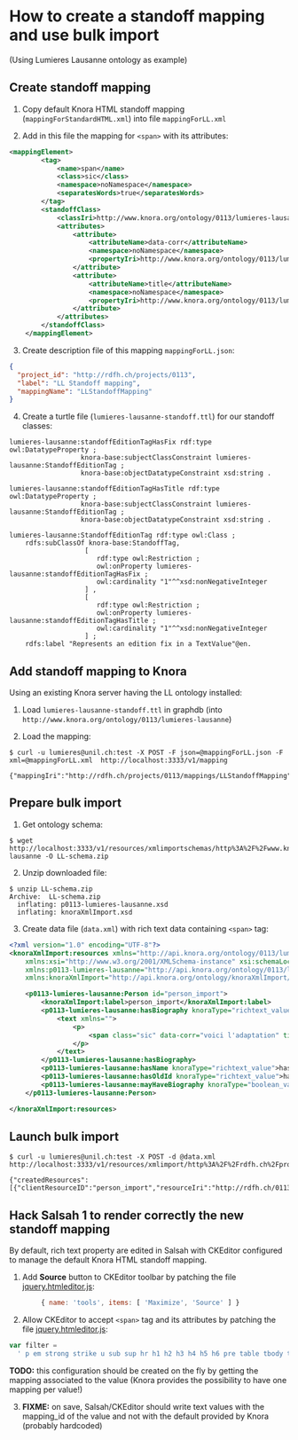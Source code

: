# How to create a standoff mapping and use bulk import

(Using Lumieres Lausanne ontology as example)

## Create standoff mapping

1.  Copy default Knora HTML standoff mapping (`mappingForStandardHTML.xml`) into file `mappingForLL.xml`

2.  Add in this file the mapping for `<span>` with its attributes:

```xml
<mappingElement>
        <tag>
            <name>span</name>
            <class>sic</class>
            <namespace>noNamespace</namespace>
            <separatesWords>true</separatesWords>
        </tag>
        <standoffClass>
            <classIri>http://www.knora.org/ontology/0113/lumieres-lausanne#StandoffEditionTag</classIri>
            <attributes>
                <attribute>
                    <attributeName>data-corr</attributeName>
                    <namespace>noNamespace</namespace>
                    <propertyIri>http://www.knora.org/ontology/0113/lumieres-lausanne#standoffEditionTagHasFix</propertyIri>
                </attribute>
                <attribute>
                    <attributeName>title</attributeName>
                    <namespace>noNamespace</namespace>
                    <propertyIri>http://www.knora.org/ontology/0113/lumieres-lausanne#standoffEditionTagHasTitle</propertyIri>
                </attribute>
            </attributes>
        </standoffClass>
    </mappingElement>
```

3.  Create description file of this mapping `mappingForLL.json`:

```json
{
  "project_id": "http://rdfh.ch/projects/0113",
  "label": "LL Standoff mapping",
  "mappingName": "LLStandoffMapping"
}
```

4.  Create a turtle file (`lumieres-lausanne-standoff.ttl`) for our standoff classes:

```
lumieres-lausanne:standoffEditionTagHasFix rdf:type owl:DatatypeProperty ;
                  knora-base:subjectClassConstraint lumieres-lausanne:StandoffEditionTag ;
                  knora-base:objectDatatypeConstraint xsd:string .

lumieres-lausanne:standoffEditionTagHasTitle rdf:type owl:DatatypeProperty ;
                  knora-base:subjectClassConstraint lumieres-lausanne:StandoffEditionTag ;
                  knora-base:objectDatatypeConstraint xsd:string .

lumieres-lausanne:StandoffEditionTag rdf:type owl:Class ;
    rdfs:subClassOf knora-base:StandoffTag,
                   [
                      rdf:type owl:Restriction ;
                      owl:onProperty lumieres-lausanne:standoffEditionTagHasFix ;
                      owl:cardinality "1"^^xsd:nonNegativeInteger
                   ] ,
                   [
                      rdf:type owl:Restriction ;
                      owl:onProperty lumieres-lausanne:standoffEditionTagHasTitle ;
                      owl:cardinality "1"^^xsd:nonNegativeInteger
                   ] ;
    rdfs:label "Represents an edition fix in a TextValue"@en.
```

## Add standoff mapping to Knora

Using an existing Knora server having the LL ontology installed:

1.  Load `lumieres-lausanne-standoff.ttl` in graphdb (into `http://www.knora.org/ontology/0113/lumieres-lausanne`)

2.  Load the mapping:

```shell
$ curl -u lumieres@unil.ch:test -X POST -F json=@mappingForLL.json -F xml=@mappingForLL.xml  http://localhost:3333/v1/mapping

{"mappingIri":"http://rdfh.ch/projects/0113/mappings/LLStandoffMapping","status":0}
```

## Prepare bulk import

1.  Get ontology schema:

```shell
$ wget http://localhost:3333/v1/resources/xmlimportschemas/http%3A%2F%2Fwww.knora.org%2Fontology%2F0113%2Flumieres-lausanne -O LL-schema.zip
```

2.  Unzip downloaded file:

```shell
$ unzip LL-schema.zip
Archive:  LL-schema.zip
  inflating: p0113-lumieres-lausanne.xsd
  inflating: knoraXmlImport.xsd
```

3.  Create data file (`data.xml`) with rich text data containing `<span>` tag:

```xml
<?xml version="1.0" encoding="UTF-8"?>
<knoraXmlImport:resources xmlns="http://api.knora.org/ontology/0113/lumieres-lausanne/xml-import/v1#"
    xmlns:xsi="http://www.w3.org/2001/XMLSchema-instance" xsi:schemaLocation="http://api.knora.org/ontology/0113/lumieres-lausanne/xml-import/v1# p0113-lumieres-lausanne.xsd"
    xmlns:p0113-lumieres-lausanne="http://api.knora.org/ontology/0113/lumieres-lausanne/xml-import/v1#"
    xmlns:knoraXmlImport="http://api.knora.org/ontology/knoraXmlImport/v1#">

    <p0113-lumieres-lausanne:Person id="person_import">
        <knoraXmlImport:label>person_import</knoraXmlImport:label>
        <p0113-lumieres-lausanne:hasBiography knoraType="richtext_value" mapping_id="http://rdfh.ch/projects/0113/mappings/LLStandoffMapping">
            <text xmlns="">
                <p>
                    <span class="sic" data-corr="voici l'adaptation" title="voici l'adaptation">Adaptation éditoriale</span>
                </p>
            </text>
        </p0113-lumieres-lausanne:hasBiography>
        <p0113-lumieres-lausanne:hasName knoraType="richtext_value">hasName</p0113-lumieres-lausanne:hasName>
        <p0113-lumieres-lausanne:hasOldId knoraType="richtext_value">hasOldId</p0113-lumieres-lausanne:hasOldId>
        <p0113-lumieres-lausanne:mayHaveBiography knoraType="boolean_value">true</p0113-lumieres-lausanne:mayHaveBiography>
    </p0113-lumieres-lausanne:Person>

</knoraXmlImport:resources>
```

## Launch bulk import

```shell
$ curl -u lumieres@unil.ch:test -X POST -d @data.xml http://localhost:3333/v1/resources/xmlimport/http%3A%2F%2Frdfh.ch%2Fprojects%2F0113

{"createdResources":[{"clientResourceID":"person_import","resourceIri":"http://rdfh.ch/0113/oLtoCaxDTNOCdNUEeM_qNA","label":"person_import"}],"status":0}
```

## Hack Salsah 1 to render correctly the new standoff mapping

By default, rich text property are edited in Salsah with CKEditor configured to manage the default Knora HTML standoff mapping.

1.  Add **Source** button to CKEditor toolbar by patching the file [jquery.htmleditor.js](https://github.com/dhlab-basel/Knora/blob/51b19ac26f7e30f7e47b6e66ed00206bd2932df0/salsah1/src/public/js/jquery.htmleditor.js#L194):

```javascript
        { name: 'tools', items: [ 'Maximize', 'Source' ] }
```

2.  Allow CKEditor to accept `<span>` tag and its attributes by patching the file [jquery.htmleditor.js](https://github.com/dhlab-basel/Knora/blob/51b19ac26f7e30f7e47b6e66ed00206bd2932df0/salsah1/src/public/js/jquery.htmleditor.js#L145):

```javascript
var filter =
  ' p em strong strike u sub sup hr h1 h2 h3 h4 h5 h6 pre table tbody tr td ol ul li cite blockquote code; a[!href](salsah-link); span(sic)[data-corr,title] ';
```

**TODO:** this configuration should be created on the fly by getting the mapping associated to the value (Knora provides the possibility to have one mapping per value!)

3.  **FIXME:** on save, Salsah/CKEditor should write text values with the mapping_id of the value and not with the default provided by Knora (probably hardcoded)
